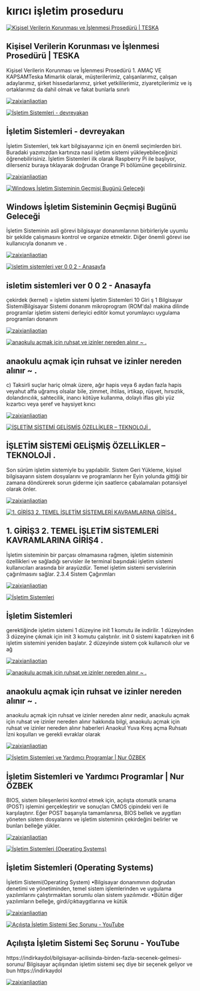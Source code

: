 # kırıcı işletim proseduru
<a href="https://mnn.zoosnet.net/LR/Chatpre.aspx?id=MNN94995150&p=https://topgrinding.com/" target="_blank">![Kişisel Verilerin Korunması ve İşlenmesi Prosedürü | TESKA](https://github.com/technlg/images/blob/main/36.jpg)</a>
## Kişisel Verilerin Korunması ve İşlenmesi Prosedürü | TESKA
Kişisel Verilerin Korunması ve İşlenmesi Prosedürü 1. AMAÇ VE KAPSAMTeska Mimarlık olarak, müşterilerimiz, çalışanlarımız, çalışan adaylarımız, şirket hissedarlarımız, şirket yetkililerimiz, ziyaretçilerimiz ve iş ortaklarımız da dahil olmak ve fakat bunlarla sınırlı 
<a href="https://mnn.zoosnet.net/LR/Chatpre.aspx?id=MNN94995150&p=https://topgrinding.com/" target="_blank"><img src="https://github.com/technlg/images/raw/main/chat11.jpg" alt="zaixianliaotian"/></a><a href="//whatsapp.shibangsoft.com/WhatsApp.php" ><img src="https://github.com/technlg/images/raw/main/chat11.png" alt=""></a>
<a href="https://mnn.zoosnet.net/LR/Chatpre.aspx?id=MNN94995150&p=https://topgrinding.com/" target="_blank">![İşletim Sistemleri - devreyakan](https://github.com/technlg/images/blob/main/31.jpg)</a>
## İşletim Sistemleri - devreyakan
İşletim Sistemleri, tek kart bilgisayarınız için en önemli seçimlerden biri. Buradaki yazımızdan kartınıza nasıl işletim sistemi yükleyebileceğinizi öğrenebilirisiniz. İşletim Sistemleri ilk olarak Raspberry Pi ile başlıyor, dilerseniz buraya tıklayarak doğrudan Orange Pi bölümüne geçebilirsiniz.
<a href="https://mnn.zoosnet.net/LR/Chatpre.aspx?id=MNN94995150&p=https://topgrinding.com/" target="_blank"><img src="https://github.com/technlg/images/raw/main/chat11.jpg" alt="zaixianliaotian"/></a><a href="//whatsapp.shibangsoft.com/WhatsApp.php" ><img src="https://github.com/technlg/images/raw/main/chat11.png" alt=""></a>
<a href="https://mnn.zoosnet.net/LR/Chatpre.aspx?id=MNN94995150&p=https://topgrinding.com/" target="_blank">![Windows İşletim Sisteminin Geçmişi Bugünü Geleceği](https://github.com/technlg/images/blob/main/30.jpg)</a>
## Windows İşletim Sisteminin Geçmişi Bugünü Geleceği
İşletim Sisteminin asli görevi bilgisayar donanımlarının birbirleriyle uyumlu bir şekilde çalışmasını kontrol ve organize etmektir. Diğer önemli görevi ise kullanıcıyla donanım ve .
<a href="https://mnn.zoosnet.net/LR/Chatpre.aspx?id=MNN94995150&p=https://topgrinding.com/" target="_blank"><img src="https://github.com/technlg/images/raw/main/chat11.jpg" alt="zaixianliaotian"/></a><a href="//whatsapp.shibangsoft.com/WhatsApp.php" ><img src="https://github.com/technlg/images/raw/main/chat11.png" alt=""></a>
<a href="https://mnn.zoosnet.net/LR/Chatpre.aspx?id=MNN94995150&p=https://topgrinding.com/" target="_blank">![isletim sistemleri ver 0 0 2 - Anasayfa](https://github.com/technlg/images/blob/main/3.jpg)</a>
## isletim sistemleri ver 0 0 2 - Anasayfa
çekirdek (kernel) = işletim sistemi İşletim Sistemleri 10 Giri ş 1 Bilgisayar SistemiBilgisayar Sistemi donanım mikroprogram (ROM'da) makina dilinde programlar işletim sistemi derleyici editör komut yorumlayıcı uygulama programları donanım
<a href="https://mnn.zoosnet.net/LR/Chatpre.aspx?id=MNN94995150&p=https://topgrinding.com/" target="_blank"><img src="https://github.com/technlg/images/raw/main/chat11.jpg" alt="zaixianliaotian"/></a><a href="//whatsapp.shibangsoft.com/WhatsApp.php" ><img src="https://github.com/technlg/images/raw/main/chat11.png" alt=""></a>
<a href="https://mnn.zoosnet.net/LR/Chatpre.aspx?id=MNN94995150&p=https://topgrinding.com/" target="_blank">![anaokulu açmak için ruhsat ve izinler nereden alınır ~ .](https://github.com/technlg/images/blob/main/4.jpg)</a>
## anaokulu açmak için ruhsat ve izinler nereden alınır ~ .
c) Taksirli suçlar hariç olmak üzere, ağır hapis veya 6 aydan fazla hapis veyahut affa uğramış olsalar bile, zimmet, ihtilas, irtikap, rüşvet, hırsızlık, dolandırıcılık, sahtecilik, inancı kötüye kullanma, dolaylı iflas gibi yüz kızartıcı veya şeref ve haysiyet kırıcı
<a href="https://mnn.zoosnet.net/LR/Chatpre.aspx?id=MNN94995150&p=https://topgrinding.com/" target="_blank"><img src="https://github.com/technlg/images/raw/main/chat11.jpg" alt="zaixianliaotian"/></a><a href="//whatsapp.shibangsoft.com/WhatsApp.php" ><img src="https://github.com/technlg/images/raw/main/chat11.png" alt=""></a>
<a href="https://mnn.zoosnet.net/LR/Chatpre.aspx?id=MNN94995150&p=https://topgrinding.com/" target="_blank">![İŞLETİM SİSTEMİ GELİŞMİŞ ÖZELLİKLER – TEKNOLOJİ .](https://github.com/technlg/images/blob/main/36.jpg)</a>
## İŞLETİM SİSTEMİ GELİŞMİŞ ÖZELLİKLER – TEKNOLOJİ .
Son sürüm işletim sistemiyle bu yapılabilir. Sistem Geri Yükleme, kişisel bilgisayarın sistem dosyalarını ve programlarını her Eyin yolunda gittiği bir zamana döndürerek sorun giderme için saatlerce çabalamaları potansiyel olarak önler.
<a href="https://mnn.zoosnet.net/LR/Chatpre.aspx?id=MNN94995150&p=https://topgrinding.com/" target="_blank"><img src="https://github.com/technlg/images/raw/main/chat11.jpg" alt="zaixianliaotian"/></a><a href="//whatsapp.shibangsoft.com/WhatsApp.php" ><img src="https://github.com/technlg/images/raw/main/chat11.png" alt=""></a>
<a href="https://mnn.zoosnet.net/LR/Chatpre.aspx?id=MNN94995150&p=https://topgrinding.com/" target="_blank">![1. GİRİŞ3 2. TEMEL İŞLETİM SİSTEMLERİ KAVRAMLARINA GİRİŞ4 .](https://github.com/technlg/images/blob/main/56.jpg)</a>
## 1. GİRİŞ3 2. TEMEL İŞLETİM SİSTEMLERİ KAVRAMLARINA GİRİŞ4 .
İşletim sisteminin bir parçası olmamasına rağmen, işletim sisteminin özellikleri ve sağladığı servisler ile terminal başındaki işletim sistemi kullanıcıları arasında bir arayüzdür. Temel işletim sistemi servislerinin çağırılmasını sağlar. 2.3.4 Sistem Çağırımları
<a href="https://mnn.zoosnet.net/LR/Chatpre.aspx?id=MNN94995150&p=https://topgrinding.com/" target="_blank"><img src="https://github.com/technlg/images/raw/main/chat11.jpg" alt="zaixianliaotian"/></a><a href="//whatsapp.shibangsoft.com/WhatsApp.php" ><img src="https://github.com/technlg/images/raw/main/chat11.png" alt=""></a>
<a href="https://mnn.zoosnet.net/LR/Chatpre.aspx?id=MNN94995150&p=https://topgrinding.com/" target="_blank">![İşletim Sistemleri](https://github.com/technlg/images/blob/main/8.jpg)</a>
## İşletim Sistemleri
gerektiğinde işletim sistemi 1 düzeyine init 1 komutu ile indirilir. 1 düzeyinden 3 düzeyine çıkmak için init 3 komutu çalıştırılır. init 0 sistemi kapatırken init 6 işletim sistemini yeniden başlatır. 2 düzeyinde sistem çok kullanıcılı olur ve ağ
<a href="https://mnn.zoosnet.net/LR/Chatpre.aspx?id=MNN94995150&p=https://topgrinding.com/" target="_blank"><img src="https://github.com/technlg/images/raw/main/chat11.jpg" alt="zaixianliaotian"/></a><a href="//whatsapp.shibangsoft.com/WhatsApp.php" ><img src="https://github.com/technlg/images/raw/main/chat11.png" alt=""></a>
<a href="https://mnn.zoosnet.net/LR/Chatpre.aspx?id=MNN94995150&p=https://topgrinding.com/" target="_blank">![anaokulu açmak için ruhsat ve izinler nereden alınır ~ .](https://github.com/technlg/images/blob/main/14.jpg)</a>
## anaokulu açmak için ruhsat ve izinler nereden alınır ~ .
anaokulu açmak için ruhsat ve izinler nereden alınır nedir, anaokulu açmak için ruhsat ve izinler nereden alınır hakkında bilgi, anaokulu açmak için ruhsat ve izinler nereden alınır haberleri Anaokul Yuva Kreş açma Ruhsatı İzni koşulları ve gerekli evraklar olarak 
<a href="https://mnn.zoosnet.net/LR/Chatpre.aspx?id=MNN94995150&p=https://topgrinding.com/" target="_blank"><img src="https://github.com/technlg/images/raw/main/chat11.jpg" alt="zaixianliaotian"/></a><a href="//whatsapp.shibangsoft.com/WhatsApp.php" ><img src="https://github.com/technlg/images/raw/main/chat11.png" alt=""></a>
<a href="https://mnn.zoosnet.net/LR/Chatpre.aspx?id=MNN94995150&p=https://topgrinding.com/" target="_blank">![İşletim Sistemleri ve Yardımcı Programlar | Nur ÖZBEK](https://github.com/technlg/images/blob/main/27.jpg)</a>
## İşletim Sistemleri ve Yardımcı Programlar | Nur ÖZBEK
BIOS, sistem bileşenlerini kontrol etmek için, açılışta otomatik sınama (POST) işlemini gerçekleştirir ve sonuçları CMOS çipindeki veri ile karşılaştırır. Eğer POST başarıyla tamamlanırsa, BIOS bellek ve aygıtları yöneten sistem dosyalarını ve işletim sisteminin çekirdeğini belirler ve bunları belleğe yükler.
<a href="https://mnn.zoosnet.net/LR/Chatpre.aspx?id=MNN94995150&p=https://topgrinding.com/" target="_blank"><img src="https://github.com/technlg/images/raw/main/chat11.jpg" alt="zaixianliaotian"/></a><a href="//whatsapp.shibangsoft.com/WhatsApp.php" ><img src="https://github.com/technlg/images/raw/main/chat11.png" alt=""></a>
<a href="https://mnn.zoosnet.net/LR/Chatpre.aspx?id=MNN94995150&p=https://topgrinding.com/" target="_blank">![İşletim Sistemleri (Operating Systems)](https://github.com/technlg/images/blob/main/6.jpg)</a>
## İşletim Sistemleri (Operating Systems)
İşletim Sistemi(Operating System) •Bilgisayar donanımının doğrudan denetimi ve yönetiminden, temel sistem işlemlerinden ve uygulama yazılımlarını çalıştırmaktan sorumlu olan sistem yazılımıdır. •Bütün diğer yazılımların belleğe, girdi/çıktıaygıtlarına ve kütük
<a href="https://mnn.zoosnet.net/LR/Chatpre.aspx?id=MNN94995150&p=https://topgrinding.com/" target="_blank"><img src="https://github.com/technlg/images/raw/main/chat11.jpg" alt="zaixianliaotian"/></a><a href="//whatsapp.shibangsoft.com/WhatsApp.php" ><img src="https://github.com/technlg/images/raw/main/chat11.png" alt=""></a>
<a href="https://mnn.zoosnet.net/LR/Chatpre.aspx?id=MNN94995150&p=https://topgrinding.com/" target="_blank">![Açılışta İşletim Sistemi Seç Sorunu - YouTube](https://github.com/technlg/images/blob/main/48.jpg)</a>
## Açılışta İşletim Sistemi Seç Sorunu - YouTube
https://indirkaydol/bilgisayar-acilisinda-birden-fazla-secenek-gelmesi-sorunu/ Bilgisayar açılışından işletim sistemi seç diye bir seçenek geliyor ve bun https://indirkaydol 
<a href="https://mnn.zoosnet.net/LR/Chatpre.aspx?id=MNN94995150&p=https://topgrinding.com/" target="_blank"><img src="https://github.com/technlg/images/raw/main/chat11.jpg" alt="zaixianliaotian"/></a><a href="//whatsapp.shibangsoft.com/WhatsApp.php" ><img src="https://github.com/technlg/images/raw/main/chat11.png" alt=""></a>
